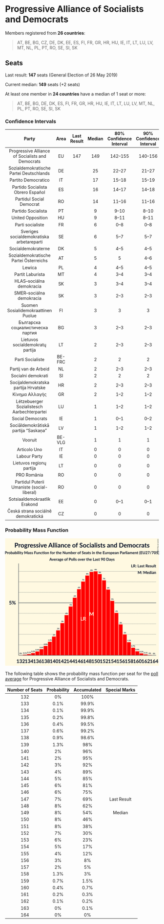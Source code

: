 # Progressive Alliance of Socialists and Democrats

Members registered from **26 countries**:

> AT, BE, BG, CZ, DE, DK, EE, ES, FI, FR, GR, HR, HU, IE, IT, LT, LU, LV, MT, NL, PL, PT, RO, SE, SI, SK

## Seats

Last result: **147** seats (General Election of 26 May 2019)

Current median: **149** seats (+2 seats)

At least one member in **24 countries** have a median of 1 seat or more:

> AT, BE, BG, DE, DK, ES, FI, FR, GR, HR, HU, IE, IT, LT, LU, LV, MT, NL, PL, PT, RO, SE, SI, SK

### Confidence Intervals

| Party | Area | Last Result | Median | 80% Confidence Interval | 90% Confidence Interval | 95% Confidence Interval | 99% Confidence Interval |
|:-----:|:----:|:-----------:|:------:|:-----------------------:|:-----------------------:|:-----------------------:|:-----------------------:|
| Progressive Alliance of Socialists and Democrats | EU | 147 | 149 | 142–155 | 140–156 | 139–158 | 136–160 |
| Sozialdemokratische Partei Deutschlands | DE | | 25 | 22–27 | 21–27 | 21–28 | 21–29 |
| Partito Democratico | IT | | 17 | 15–18 | 15–19 | 14–19 | 14–20 |
| Partido Socialista Obrero Español | ES | | 16 | 14–17 | 14–18 | 14–18 | 13–19 |
| Partidul Social Democrat | RO | | 14 | 11–16 | 11–16 | 10–17 | 10–17 |
| Partido Socialista | PT | | 9 | 9–10 | 8–10 | 8–10 | 8–11 |
| United Opposition | HU | | 9 | 8–11 | 8–11 | 8–11 | 8–12 |
| Parti socialiste | FR | | 6 | 0–8 | 0–8 | 0–8 | 0–8 |
| Sveriges socialdemokratiska arbetareparti | SE | | 6 | 5–7 | 5–7 | 5–7 | 5–7 |
| Socialdemokraterne | DK | | 5 | 4–5 | 4–5 | 4–5 | 4–5 |
| Sozialdemokratische Partei Österreichs | AT | | 5 | 5 | 4–6 | 4–6 | 4–6 |
| Lewica | PL | | 4 | 4–5 | 4–5 | 3–6 | 3–6 |
| Partit Laburista | MT | | 4 | 3–4 | 3–4 | 3–4 | 3–4 |
| HLAS–sociálna demokracia | SK | | 3 | 3–4 | 3–4 | 3–4 | 3–4 |
| SMER–sociálna demokracia | SK | | 3 | 2–3 | 2–3 | 2–3 | 2–4 |
| Suomen Sosialidemokraattinen Puolue | FI | | 3 | 3 | 3 | 3–4 | 2–4 |
| Българска социалистическа партия | BG | | 3 | 2–3 | 2–3 | 2–4 | 2–4 |
| Lietuvos socialdemokratų partija | LT | | 2 | 2–3 | 2–3 | 1–3 | 1–3 |
| Parti Socialiste | BE-FRC | | 2 | 2 | 2 | 2 | 2 |
| Partij van de Arbeid | NL | | 2 | 2–3 | 2–3 | 1–3 | 1–3 |
| Socialni demokrati | SI | | 2 | 2 | 2 | 2 | 2–3 |
| Socijaldemokratska partija Hrvatske | HR | | 2 | 2–3 | 2–3 | 1–3 | 1–3 |
| Κίνημα Αλλαγής | GR | | 2 | 1–2 | 1–2 | 1–2 | 1–2 |
| Lëtzebuerger Sozialistesch Aarbechterpartei | LU | | 1 | 1–2 | 1–2 | 1–2 | 1–2 |
| Social Democrats | IE | | 1 | 0–1 | 0–2 | 0–2 | 0–2 |
| Sociāldemokrātiskā partija “Saskaņa” | LV | | 1 | 1–2 | 1–2 | 1–2 | 1–3 |
| Vooruit | BE-VLG | | 1 | 1 | 1 | 1 | 1 |
| Articolo Uno | IT | | 0 | 0 | 0 | 0 | 0 |
| Labour Party | IE | | 0 | 0 | 0 | 0 | 0 |
| Lietuvos regionų partija | LT | | 0 | 0 | 0 | 0 | 0–1 |
| PRO România | RO | | 0 | 0 | 0 | 0 | 0 |
| Partidul Puterii Umaniste (social-liberal) | RO | | 0 | 0 | 0 | 0–2 | 0–2 |
| Sotsiaaldemokraatlik Erakond | EE | | 0 | 0–1 | 0–1 | 0–1 | 0–1 |
| Česká strana sociálně demokratická | CZ | | 0 | 0 | 0 | 0 | 0 |

### Probability Mass Function

![Graph with seats probability mass function not yet produced](average-2021-11-30-seats-pmf-progressiveallianceofsocialistsanddemocrats.png "Seats Probability Mass Function")

The following table shows the probability mass function per seat for the [poll average](average-2021-11-30.html) for Progressive Alliance of Socialists and Democrats.

| Number of Seats | Probability | Accumulated | Special Marks |
|:---------------:|:-----------:|:-----------:|:-------------:|
| 132 | 0% | 100% |  |
| 133 | 0.1% | 99.9% |  |
| 134 | 0.1% | 99.9% |  |
| 135 | 0.2% | 99.8% |  |
| 136 | 0.4% | 99.5% |  |
| 137 | 0.6% | 99.2% |  |
| 138 | 0.9% | 98.6% |  |
| 139 | 1.3% | 98% |  |
| 140 | 2% | 96% |  |
| 141 | 2% | 95% |  |
| 142 | 3% | 92% |  |
| 143 | 4% | 89% |  |
| 144 | 5% | 85% |  |
| 145 | 6% | 81% |  |
| 146 | 6% | 75% |  |
| 147 | 7% | 69% | Last Result |
| 148 | 8% | 62% |  |
| 149 | 8% | 54% | Median |
| 150 | 8% | 46% |  |
| 151 | 8% | 38% |  |
| 152 | 7% | 30% |  |
| 153 | 6% | 23% |  |
| 154 | 5% | 17% |  |
| 155 | 4% | 12% |  |
| 156 | 3% | 8% |  |
| 157 | 2% | 5% |  |
| 158 | 1.3% | 3% |  |
| 159 | 0.7% | 1.5% |  |
| 160 | 0.4% | 0.7% |  |
| 161 | 0.2% | 0.3% |  |
| 162 | 0.1% | 0.2% |  |
| 163 | 0% | 0.1% |  |
| 164 | 0% | 0% |  |


